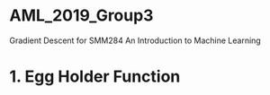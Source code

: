 # AML_2019_Group3
Gradient Descent for SMM284 An Introduction to Machine Learning 

# 1. Egg Holder Function
